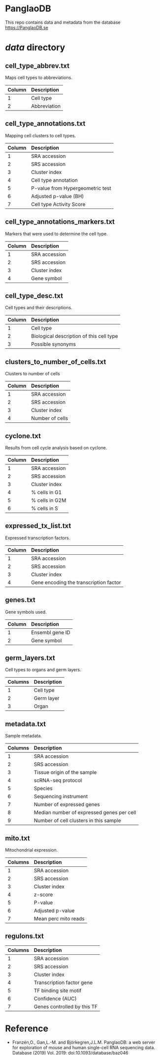 # PanglaoDB
This repo contains data and metadata from the database https://PanglaoDB.se

# *data* directory
## cell_type_abbrev.txt
Maps cell types to abbreviations.


| Column | Description
| ------------- |:-------------
| 1 | Cell type
| 2 | Abbreviation

## cell_type_annotations.txt
Mapping cell clusters to cell types.

| Column | Description
| ----------- |:----------
| 1 | SRA accession
| 2 | SRS accession
| 3 | Cluster index
| 4 | Cell type annotation
| 5 | P-value from Hypergeometric test
| 6 | Adjusted p-value (BH)
| 7 | Cell type Activity Score

## cell_type_annotations_markers.txt
Markers that were used to determine the cell type.

| Column | Description
| -------- |:---------
| 1 | SRA accession
| 2 | SRS accession
| 3 | Cluster index
| 4 | Gene symbol

## cell_type_desc.txt
Cell types and their descriptions.

| Column | Description
| -------- |:--------
| 1 | Cell type
| 2 | Biological description of this cell type
| 3 | Possible synonyms

## clusters_to_number_of_cells.txt
Clusters to number of cells

| Column | Description
| -------- |:--------
| 1 | SRA accession
| 2 | SRS accession
| 3 | Cluster index
| 4 | Number of cells

## cyclone.txt
Results from cell cycle analysis based on cyclone.

| Column | Description
| ------- |:----------
| 1 | SRA accession
| 2 | SRS accession
| 3 | Cluster index
| 4 | % cells in G1
| 5 | % cells in G2M
| 6 | % cells in S

## expressed_tx_list.txt
Expressed transcription factors.

| Column | Description
| ------ |:----------
| 1 | SRA accession
| 2 | SRS accession
| 3 | Cluster index
| 4 | Gene encoding the transcription factor

## genes.txt
Gene symbols used.

| Column | Description
| ------- |:------------
| 1 | Ensembl gene ID
| 2 | Gene symbol

## germ_layers.txt
Cell types to organs and germ layers.

| Columns | Description
| ------- |:--------------
| 1 | Cell type
| 2 | Germ layer
| 3 | Organ

## metadata.txt
Sample metadata.

| Columns | Description
| -------- |:-------
| 1 | SRA accession
| 2 | SRS accession
| 3 | Tissue origin of the sample
| 4 | scRNA-seq protocol
| 5 | Species
| 6 | Sequencing instrument
| 7 | Number of expressed genes
| 8 | Median number of expressed genes per cell
| 9 | Number of cell clusters in this sample

## mito.txt
Mitochondrial expression.

| Columns | Description
|-------- |:--------
| 1 | SRA accession
| 2 | SRS accession
| 3 | Cluster index
| 4 | z-score
| 5 | P-value
| 6 | Adjusted p-value
| 7 | Mean perc mito reads

## regulons.txt
| Columns | Description
| ------ |:----------
| 1 | SRA accession
| 2 | SRS accession
| 3 | Cluster index
| 4 | Transcription factor gene
| 5 | TF binding site motif
| 6 | Confidence (AUC)
| 7 | Genes controlled by this TF

# Reference
* Franzén,O., Gan,L.-M. and Björkegren,J.L.M. PanglaoDB: a web server for exploration of mouse and human single-cell RNA sequencing data. Database (2019) Vol. 2019: doi:10.1093/database/baz046
